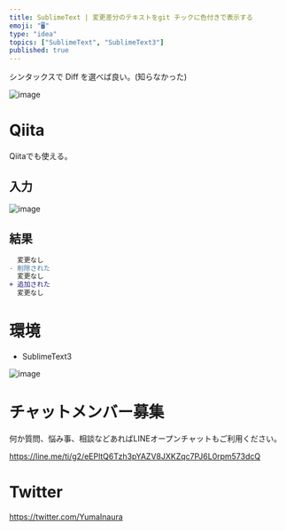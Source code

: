 ```yaml
---
title: SublimeText | 変更差分のテキストをgit チックに色付きで表示する
emoji: "🖥"
type: "idea"
topics: ["SublimeText", "SublimeText3"]
published: true
---
```


シンタックスで Diff を選べば良い。(知らなかった)

![image](https://qiita-image-store.s3.amazonaws.com/0/89618/284385ab-054e-dbb8-09af-7e187cd6b453.png)

# Qiita

Qiitaでも使える。

## 入力

![image](https://qiita-image-store.s3.amazonaws.com/0/89618/1d9fb875-f3f1-e109-7aea-bfdf8964ccc9.png)

## 結果

```diff
  変更なし
- 削除された
  変更なし
+ 追加された
  変更なし
```

# 環境

- SublimeText3

![image](https://qiita-image-store.s3.amazonaws.com/0/89618/33df3187-c212-df8d-9242-e5ed5bf0c6a1.png)








<!-- Update From Qiita API -->

# チャットメンバー募集


何か質問、悩み事、相談などあればLINEオープンチャットもご利用ください。

https://line.me/ti/g2/eEPltQ6Tzh3pYAZV8JXKZqc7PJ6L0rpm573dcQ





# Twitter


https://twitter.com/YumaInaura


<!-- Update From Qiita API -->


